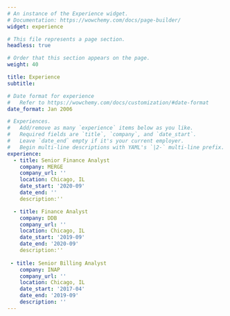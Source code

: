 ```yaml
---
# An instance of the Experience widget.
# Documentation: https://wowchemy.com/docs/page-builder/
widget: experience

# This file represents a page section.
headless: true

# Order that this section appears on the page.
weight: 40

title: Experience
subtitle:

# Date format for experience
#   Refer to https://wowchemy.com/docs/customization/#date-format
date_format: Jan 2006

# Experiences.
#   Add/remove as many `experience` items below as you like.
#   Required fields are `title`, `company`, and `date_start`.
#   Leave `date_end` empty if it's your current employer.
#   Begin multi-line descriptions with YAML's `|2-` multi-line prefix.
experience:
  - title: Senior Finance Analyst
    company: MERGE
    company_url: ''
    location: Chicago, IL
    date_start: '2020-09'
    date_end: ''
    description:''

  - title: Finance Analyst
    company: DDB 
    company_url: ''
    location: Chicago, IL
    date_start: '2019-09'
    date_end: '2020-09'
    description:''
    
 - title: Senior Billing Analyst
    company: INAP 
    company_url: ''
    location: Chicago, IL
    date_start: '2017-04'
    date_end: '2019-09'
    description: ''
---
```

